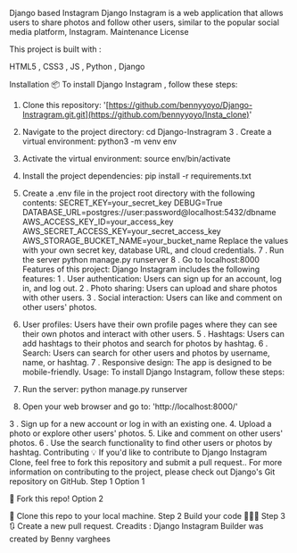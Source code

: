 Django based Instagram
Django Instagram is a web application that allows users to share photos and follow other users, similar to the popular social media platform, Instagram.
Maintenance License

This project is built with :

HTML5 , CSS3 , JS , Python , Django

Installation 📦
To install Django Instagram , follow these steps:
1. Clone this repository:
'[https://github.com/bennyyoyo/Django-Instragram.git.git](https://github.com/bennyyoyo/Insta_clone)'

2. Navigate to the project directory:
  cd Django-Instragram
3 . Create a virtual environment:
  python3 -m venv env
4. Activate the virtual environment:
  source env/bin/activate
5. Install the project dependencies:
  pip install -r requirements.txt
6. Create a .env file in the project root directory with the following contents:
  SECRET_KEY=your_secret_key
  DEBUG=True
  DATABASE_URL=postgres://user:password@localhost:5432/dbname
  AWS_ACCESS_KEY_ID=your_access_key
  AWS_SECRET_ACCESS_KEY=your_secret_access_key
  AWS_STORAGE_BUCKET_NAME=your_bucket_name
Replace the values with your own secret key, database URL, and cloud credentials.
7 . Run the server
  python manage.py runserver
8 . Go to localhost:8000
Features of this project:
Django Instagram includes the following features:
1 . User authentication: Users can sign up for an account, log in, and log out.
2 . Photo sharing: Users can upload and share photos with other users.
3 . Social interaction: Users can like and comment on other users' photos.
4. User profiles: Users have their own profile pages where they can see their own photos and interact with other users.
5 . Hashtags: Users can add hashtags to their photos and search for photos by hashtag.
6 . Search: Users can search for other users and photos by username, name, or hashtag.
7 . Responsive design: The app is designed to be mobile-friendly.
Usage:
To install Django Instagram, follow these steps:
1. Run the server:
  python manage.py runserver
2. Open your web browser and go to:
'http://localhost:8000/'

3 . Sign up for a new account or log in with an existing one.
4. Upload a photo or explore other users' photos.
5. Like and comment on other users' photos.
6 . Use the search functionality to find other users or photos by hashtag.
Contributing 💡
If you'd like to contribute to Django Instagram Clone, feel free to fork this repository and submit a pull request.. For more information on contributing to the project, please check out Django's Git repository on GitHub.
Step 1
Option 1

🍴 Fork this repo!
Option 2

👯 Clone this repo to your local machine.
Step 2
Build your code 🔨🔨🔨
Step 3
🔃 Create a new pull request.
Creadits :
Django Instagram Builder was created by Benny varghees
